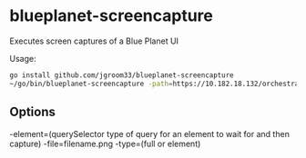 # blueplanet-screencapture

Executes screen captures of a Blue Planet UI

Usage:

```bash
go install github.com/jgroom33/blueplanet-screencapture
~/go/bin/blueplanet-screencapture -path=https://10.182.18.132/orchestrate/#/list/resource-types -element=.main-body -file=foo.png
```

## Options

-element=(querySelector type of query for an element to wait for and then capture)
-file=filename.png
-type=(full or element)
